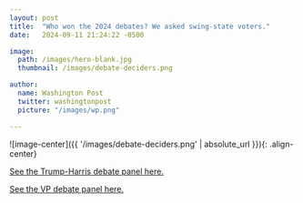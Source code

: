 ```yaml
---
layout: post
title:  "Who won the 2024 debates? We asked swing-state voters."
date:   2024-09-11 21:24:22 -0500

image:
  path: /images/hero-blank.jpg
  thumbnail: /images/debate-deciders.png

author:
  name: Washington Post
  twitter: washingtonpost
  picture: "/images/wp.png"

---
```


![image-center]({{ '/images/debate-deciders.png' | absolute_url }}){: .align-center}

[See the Trump-Harris debate panel here.][project-link]

[See the VP debate panel here.][project-link-2]

<!-- ![no-alignment]({{ '/images/redistricting-texas.jpg' | absolute_url }}){: .align-right} -->

[project-link]: https://www.washingtonpost.com/elections/interactive/2024/presidential-debate-voter-poll/

[project-link-2]: https://www.washingtonpost.com/elections/interactive/2024/vice-presidential-debate-voter-poll/
